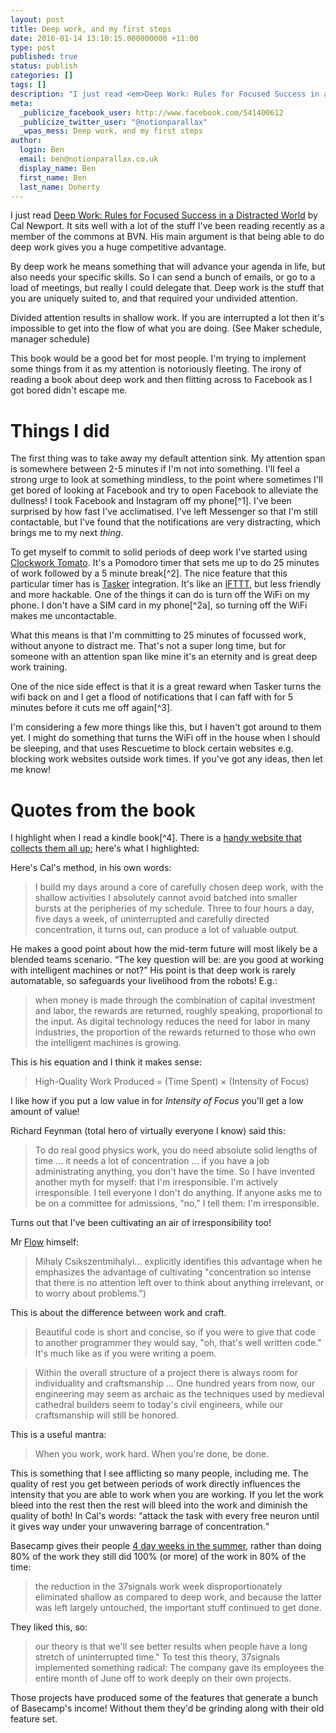 ```yaml
---
layout: post
title: Deep work, and my first steps
date: 2016-01-14 13:10:15.000000000 +11:00
type: post
published: true
status: publish
categories: []
tags: []
description: "I just read <em>Deep Work: Rules for Focused Success in a Distracted World</em> by Cal Newport. It sits well with a lot of the stuff I've been reading recently as a member of the commons at BVN. His main argument is that being able to do deep work gives you a huge competitive advantage."
meta:
  _publicize_facebook_user: http://www.facebook.com/541400612
  _publicize_twitter_user: "@notionparallax"
  _wpas_mess: Deep work, and my first steps
author:
  login: Ben
  email: ben@notionparallax.co.uk
  display_name: Ben
  first_name: Ben
  last_name: Doherty
---
```

<p>I just read <a href="https://kindle.amazon.com/work/deep-work-focused-success-distracted-ebook/B00X4S82SM/B013UWFM52">Deep Work: Rules for Focused Success in a Distracted World</a> by Cal Newport. It sits well with a lot of the stuff I've been reading recently as a member of the commons at BVN. His main argument is that being able to do deep work gives you a huge competitive advantage.<!--more--></p>
<p>By deep work he means something that will advance your agenda in life, but also needs your specific skills. So I can send a bunch of emails, or go to a load of meetings, but really I could delegate that. Deep work is the stuff that you are uniquely suited to, and that required your undivided attention.</p>
<p>Divided attention results in shallow work. If you are interrupted a lot then it's impossible to get into the flow of what you are doing. (See Maker schedule, manager schedule)</p>
<p>This book would be a good bet for most people. I'm trying to implement some things from it as my attention is notoriously fleeting. The irony of reading a book about deep work and then flitting across to Facebook as I got bored didn't escape me.</p>
<h1>Things I did</h1>
<p>The first thing was to take away my default attention sink. My attention span is somewhere between 2-5 minutes if I'm not into something. I'll feel a strong urge to look at something mindless, to the point where sometimes I'll get bored of looking at Facebook and try to open Facebook to alleviate the dullness! I took Facebook and Instagram off my phone[^1]. I've been surprised by how fast I've acclimatised. I've left Messenger so that I'm still contactable, but I've found that the notifications are very distracting, which brings me to my next <em>thing</em>.</p>
<p>To get myself to commit to solid periods of deep work I've started using <a href="https://play.google.com/store/apps/details?id=net.phlam.android.clockworktomato&amp;hl=en">Clockwork Tomato</a>. It's a Pomodoro timer that sets me up to do 25 minutes of work followed by a 5 minute break[^2]. The nice feature that this particular timer has is <a href="http://tasker.dinglisch.net/">Tasker</a> integration. It's like an <a href="https://ifttt.com">IFTTT</a>, but less friendly and more hackable. One of the things it can do is turn off the WiFi on my phone. I don't have a SIM card in my phone[^2a], so turning off the WiFi makes me uncontactable.</p>
<p>What this means is that I'm committing to 25 minutes of focussed work, without anyone to distract me. That's not a super long time, but for someone with an attention span like mine it's an eternity and is great deep work training.</p>
<p>One of the nice side effect is that it is a great reward when Tasker turns the wifi back on and I get a flood of notifications that I can faff with for 5 minutes before it cuts me off again[^3].</p>
<p>I'm considering a few more things like this, but I haven't got around to them yet. I might do something that turns the WiFi off in the house when I should be sleeping, and that uses Rescuetime to block certain websites e.g. blocking work websites outside work times. If you've got any ideas, then let me know!</p>
<h1>Quotes from the book</h1>
<p>I highlight when I read a kindle book[^4]. There is a <a href="https://kindle.amazon.com/your_highlights">handy website that collects them all up</a>; here's what I highlighted:</p>
<p>Here's Cal's method, in his own words:</p>
<blockquote><p>I build my days around a core of carefully chosen deep work, with the shallow activities I absolutely cannot avoid batched into smaller bursts at the peripheries of my schedule. Three to four hours a day, five days a week, of uninterrupted and carefully directed concentration, it turns out, can produce a lot of valuable output.</p></blockquote>
<p>He makes a good point about how the mid-term future will most likely be a blended teams scenario. <q>The key question will be: are you good at working with intelligent machines or not?</q> His point is that deep work is rarely automatable, so safeguards your livelihood from the robots! E.g.:</p>
<blockquote><p>when money is made through the combination of capital investment and labor, the rewards are returned, roughly speaking, proportional to the input. As digital technology reduces the need for labor in many industries, the proportion of the rewards returned to those who own the intelligent machines is growing.</p></blockquote>
<p>This is his equation and I think it makes sense:</p>
<blockquote><p>High-Quality Work Produced = (Time Spent) × (Intensity of Focus)</p></blockquote>
<p>I like how if you put a low value in for <em>Intensity of Focus</em> you'll get a low amount of value!</p>
<p>Richard Feynman (total hero of virtually everyone I know) said this:</p>
<blockquote><p>To do real good physics work, you do need absolute solid lengths of time … it needs a lot of concentration … if you have a job administrating anything, you don't have the time. So I have invented another myth for myself: that I'm irresponsible. I'm actively irresponsible. I tell everyone I don't do anything. If anyone asks me to be on a committee for admissions, "no," I tell them: I'm irresponsible.</p></blockquote>
<p>Turns out that I've been cultivating an air of irresponsibility too!</p>
<p>Mr <a href="http://www.amazon.com/Flow-Psychology-Happiness-Mihaly-Csikszentmihalyi-ebook/dp/B00GO8HZIW">Flow</a> himself:</p>
<blockquote><p>Mihaly Csikszentmihalyi… explicitly identifies this advantage when he emphasizes the advantage of cultivating "concentration so intense that there is no attention left over to think about anything irrelevant, or to worry about problems.")</p></blockquote>
<p>This is about the difference between work and craft.</p>
<blockquote><p>Beautiful code is short and concise, so if you were to give that code to another programmer they would say, "oh, that's well written code." It's much like as if you were writing a poem.</p></blockquote>
<blockquote><p>Within the overall structure of a project there is always room for individuality and craftsmanship … One hundred years from now, our engineering may seem as archaic as the techniques used by medieval cathedral builders seem to today's civil engineers, while our craftsmanship will still be honored.</p></blockquote>
<p>This is a useful mantra:</p>
<blockquote><p>When you work, work hard. When you're done, be done.</p></blockquote>
<p>This is something that I see afflicting so many people, including me. The quality of rest you get between periods of work directly influences the intensity that you are able to work when you are working. If you let the work bleed into the rest then the rest will bleed into the work and diminish the quality of both! In Cal's words: <q>attack the task with every free neuron until it gives way under your unwavering barrage of concentration.</q></p>
<p>Basecamp gives their people <a href="https://signalvnoise.com/posts/1209-forbes-misses-the-point-of-the-4-day-work-week">4 day weeks in the summer</a>, rather than doing 80% of the work they still did 100% (or more) of the work in 80% of the time:</p>
<blockquote><p>the reduction in the 37signals work week disproportionately eliminated shallow as compared to deep work, and because the latter was left largely untouched, the important stuff continued to get done.</p></blockquote>
<p>They liked this, so:</p>
<blockquote><p>our theory is that we'll see better results when people have a long stretch of uninterrupted time." To test this theory, 37signals implemented something radical: The company gave its employees the entire month of June off to work deeply on their own projects.</p></blockquote>
<p>Those projects have produced some of the features that generate a bunch of Basecamp's income! Without them they'd be grinding along with their old feature set.</p>

[^1]: Where I do most of my reading now that I have a massive screen 6p.

[^2]: It's slightly more complicated, but that's the gist. <a href="http://pomodorotechnique.com/">Here's a bit more detail</a>]

[^2a]: I just don't see the point, but that's a different story.

[^3]: This post, <a href="https://blog.intercom.io/its-time-for-notifications-to-get-smart/">It's time for notifications to get smart</a>, from the Intercom blog has some good ideas about how to make this notification thing work for you rather than against.

[^4]: which is pretty much the only way I read books at the moment.
